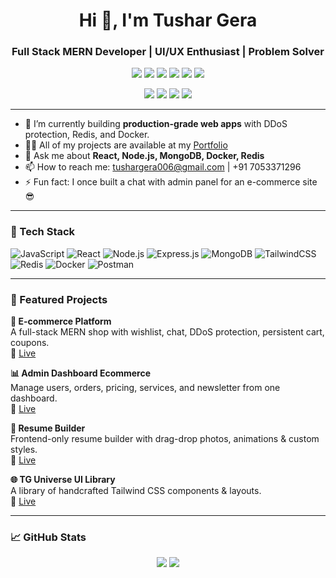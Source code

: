<h1 align="center">Hi 👋, I'm Tushar Gera</h1>
<h3 align="center">Full Stack MERN Developer | UI/UX Enthusiast | Problem Solver</h3>

<p align="center">
  <img src="https://img.shields.io/badge/-Building MERN Apps 🔥-blueviolet?style=for-the-badge&logo=react" />
  <img src="https://img.shields.io/badge/-Tailwind CSS Lover 💖-0ea5e9?style=for-the-badge&logo=tailwind-css&logoColor=white" />
  <img src="https://img.shields.io/badge/-Always Learning 💻-ff5722?style=for-the-badge&logo=typescript&logoColor=white" />
  <img src="https://img.shields.io/badge/-Open Source Contributor 🌍-green?style=for-the-badge&logo=github" />
  <img src="https://img.shields.io/badge/-UI/UX Obsessed 🎨-ff69b4?style=for-the-badge&logo=figma&logoColor=white" />
  <img src="https://img.shields.io/badge/-Problem Solver 🧠-c084fc?style=for-the-badge&logo=codeforces&logoColor=white" />
</p>


<p align="center">
  <img src="https://img.shields.io/badge/-Node.js%20Backend%20Fan%20🧩-333?style=for-the-badge&logo=node.js" />
  <img src="https://img.shields.io/badge/-MongoDB%20Magic%20📦-4DB33D?style=for-the-badge&logo=mongodb&logoColor=white" />
  <img src="https://img.shields.io/badge/-Dockerized%20Deployments%20🐳-0db7ed?style=for-the-badge&logo=docker&logoColor=white" />
  <img src="https://img.shields.io/badge/-Redis%20for%20Speed%20🚀-d82c20?style=for-the-badge&logo=redis&logoColor=white" />
</p>




---

- 🌱 I’m currently building **production-grade web apps** with DDoS protection, Redis, and Docker.
- 👨‍💻 All of my projects are available at my [Portfolio](https://portfolio-git-main-tushar-geras_projects.vercel.app)
- 💬 Ask me about **React, Node.js, MongoDB, Docker, Redis**
- 📫 How to reach me: tushargera006@gmail.com | +91 7053371296
- ⚡ Fun fact: I once built a chat with admin panel for an e-commerce site 😎

---

### 🧰 Tech Stack

![JavaScript](https://img.shields.io/badge/-JavaScript-black?style=flat-square&logo=javascript)
![React](https://img.shields.io/badge/-React-black?style=flat-square&logo=react)
![Node.js](https://img.shields.io/badge/-Node.js-black?style=flat-square&logo=node.js)
![Express.js](https://img.shields.io/badge/-Express-black?style=flat-square&logo=express)
![MongoDB](https://img.shields.io/badge/-MongoDB-black?style=flat-square&logo=mongodb)
![TailwindCSS](https://img.shields.io/badge/-TailwindCSS-black?style=flat-square&logo=tailwind-css)
![Redis](https://img.shields.io/badge/-Redis-black?style=flat-square&logo=redis)
![Docker](https://img.shields.io/badge/-Docker-black?style=flat-square&logo=docker)
![Postman](https://img.shields.io/badge/-Postman-black?style=flat-square&logo=postman)

---

### 🚀 Featured Projects

**🛒 E-commerce Platform**  
A full-stack MERN shop with wishlist, chat, DDoS protection, persistent cart, coupons.  
🔗 [Live](https://myshop-pro.vercel.app)

**📊 Admin Dashboard Ecommerce**  
Manage users, orders, pricing, services, and newsletter from one dashboard.  
🔗 [Live](https://reaI-estate-pro-web.vercel.app)

**🧾 Resume Builder**  
Frontend-only resume builder with drag-drop photos, animations & custom styles.  
🔗 [Live](https://resume-builder-psi-dusky.vercel.app)

**🌐 TG Universe UI Library**  
A library of handcrafted Tailwind CSS components & layouts.  
🔗 [Live](https://tg-universe.vercel.app)

---

### 📈 GitHub Stats

<p align="center">
  <img src="https://github-readme-stats.vercel.app/api?username=tushargera003&show_icons=true&theme=radical" />
  <img src="https://github-readme-streak-stats.herokuapp.com/?user=tushargera003&theme=radical" />
</p>
